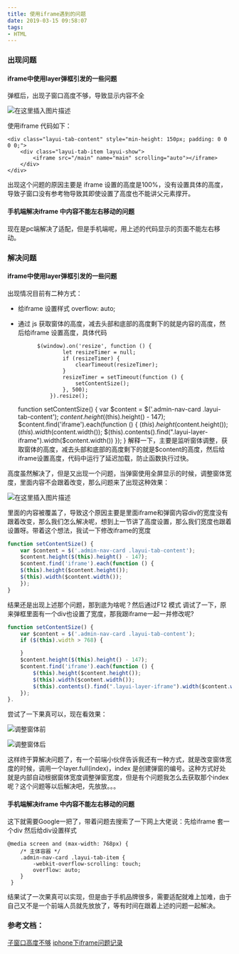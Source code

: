 ```yaml
---
title: 使用iframe遇到的问题
date: 2019-03-15 09:58:07
tags:
- HTML
---
```

### 出现问题

#### iframe中使用layer弹框引发的一些问题

弹框后，出现子窗口高度不够，导致显示内容不全

![在这里插入图片描述](https://img.mupaie.com/20190227175949596.png)

<!-- more -->

使用iframe 代码如下：

	<div class="layui-tab-content" style="min-height: 150px; padding: 0 0 0 0;">
		<div class="layui-tab-item layui-show">
			<iframe src="/main" name="main" scrolling="auto"></iframe>
		</div>
	</div>
出现这个问题的原因主要是 iframe 设置的高度是100%，没有设置具体的高度，导致子窗口没有参考物导致其即使设置了高度也不能讲父元素撑开。

#### 手机端解决iframe 中内容不能左右移动的问题

现在是pc端解决了适配，但是手机端呢，用上述的代码显示的页面不能左右移动。

### 解决问题

#### iframe中使用layer弹框引发的一些问题

出现情况目前有二种方式：

* 给iframe 设置样式 overflow: auto;
* 通过 js 获取窗体的高度，减去头部和底部的高度剩下的就是内容的高度，然后给iframe 设置高度，具体代码

		    $(window).on('resize', function () {
	    	        let resizeTimer = null;
	    	        if (resizeTimer) {
	    	            clearTimeout(resizeTimer);
	    	        }
	    	        resizeTimer = setTimeout(function () {
	    	            setContentSize();
	    	        }, 500);
	    	    }).resize();	    
    function setContentSize() {
	        var $content = $('.admin-nav-card .layui-tab-content');
	        $content.height($(this).height() - 147);
	        $content.find('iframe').each(function () {
	            $(this).height($content.height());
	            $(this).width($content.width());
	            $(this).contents().find(".layui-layer-iframe").width($content.width())
	        });
	    }
	解释一下，主要是监听窗体调整，获取窗体的高度，减去头部和底部的高度剩下的就是\$content的高度，然后给iframe设置高度，代码中运行了延迟加载，防止函数执行过快。

高度虽然解决了，但是又出现一个问题，当弹窗使用全屏显示的时候，调整窗体宽度，里面内容不会跟着改变，那么问题来了出现这种效果：

![在这里插入图片描述](https://img.mupaie.com/20190227184346806.png)

里面的内容被覆盖了，导致这个原因主要是里面iframe和弹窗内容div的宽度没有跟着改变，那么我们怎么解决呢，想到上一节讲了高度设置，那么我们宽度也跟着设置呀。带着这个想法，我试一下修改iframe的宽度

```js
function setContentSize() {
    var $content = $('.admin-nav-card .layui-tab-content');
    $content.height($(this).height() - 147);
    $content.find('iframe').each(function () {
    $(this).height($content.height());
    $(this).width($content.width());
    });
}
```
结果还是出现上述那个问题，那到底为啥呢？然后通过F12 模式 调试了一下，原来弹框里面有一个div也设置了宽度，那我跟iframe一起一并修改呢?

```js
function setContentSize() {
    var $content = $('.admin-nav-card .layui-tab-content');
    if ($(this).width > 768) {

    }
    $content.height($(this).height() - 147);
    $content.find('iframe').each(function () {
        $(this).height($content.height());
        $(this).width($content.width());
        $(this).contents().find(".layui-layer-iframe").width($content.width())
    });
}.
```
尝试了一下果真可以，现在看效果：

![调整窗体前](https://img.mupaie.com/20190227185309289.png)

![调整窗体后](https://img.mupaie.com/20190227185353924.png)

这样终于算解决问题了，有一个前端小伙伴告诉我还有一种方式，就是改变窗体宽度的时候，调用一个layer.full(index)，index 是创建弹窗的编号。这种方式好处就是内部自动根据窗体宽度调整弹窗宽度，但是有个问题我怎么去获取那个index呢？这个问题等以后解决吧，先放放。。。

#### 手机端解决iframe 中内容不能左右移动的问题

这下就需要Google一把了，带着问题去搜索了一下网上大佬说：先给iframe 套一个div 然后给div设置样式

```
@media screen and (max-width: 768px) {
	/* 主体容器 */
    .admin-nav-card .layui-tab-item {
        -webkit-overflow-scrolling: touch;
        overflow: auto;
    }
 }
```

结果试了一次果真可以实现，但是由于手机品牌很多，需要适配就难上加难，由于自己又不是一个前端人员就先放放了，等有时间在跟着上述的问题一起解决。

### 参考文档：

[子窗口高度不够](https://fly.layui.com/jie/33662/)
[iphone下iframe问题记录](https://www.jianshu.com/p/bd9fbf5a14f0)

